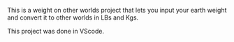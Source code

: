 This is a weight on other worlds project that lets you input your earth weight and convert it to other worlds in LBs and Kgs. 

This project was done in VScode.
